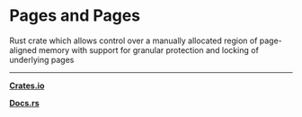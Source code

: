 # Pages and Pages
Rust crate which allows control over a manually allocated region of page-aligned memory with support for granular protection and locking of underlying pages

---

**[Crates.io](https://crates.io/crates/pages-and-pages)**

**[Docs.rs](https://docs.rs/pages-and-pages/latest/pages_and_pages)**

